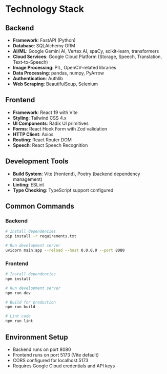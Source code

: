 # Technology Stack

## Backend

- **Framework**: FastAPI (Python)
- **Database**: SQLAlchemy ORM
- **AI/ML**: Google Gemini AI, Vertex AI, spaCy, scikit-learn, transformers
- **Cloud Services**: Google Cloud Platform (Storage, Speech, Translation, Text-to-Speech)
- **Image Processing**: PIL, OpenCV-related libraries
- **Data Processing**: pandas, numpy, PyArrow
- **Authentication**: Authlib
- **Web Scraping**: BeautifulSoup, Selenium

## Frontend

- **Framework**: React 19 with Vite
- **Styling**: Tailwind CSS 4.x
- **UI Components**: Radix UI primitives
- **Forms**: React Hook Form with Zod validation
- **HTTP Client**: Axios
- **Routing**: React Router DOM
- **Speech**: React Speech Recognition

## Development Tools

- **Build System**: Vite (frontend), Poetry (backend dependency management)
- **Linting**: ESLint
- **Type Checking**: TypeScript support configured

## Common Commands

### Backend

```bash
# Install dependencies
pip install -r requirements.txt

# Run development server
uvicorn main:app --reload --host 0.0.0.0 --port 8080
```

### Frontend

```bash
# Install dependencies
npm install

# Run development server
npm run dev

# Build for production
npm run build

# Lint code
npm run lint
```

## Environment Setup

- Backend runs on port 8080
- Frontend runs on port 5173 (Vite default)
- CORS configured for localhost:5173
- Requires Google Cloud credentials and API keys
